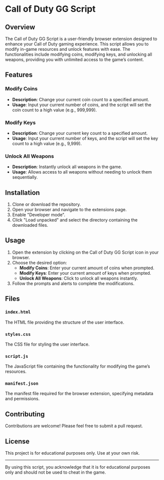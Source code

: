 # Call of Duty GG Script

## Overview

The Call of Duty GG Script is a user-friendly browser extension designed to enhance your Call of Duty gaming experience. This script allows you to modify in-game resources and unlock features with ease. The functionalities include modifying coins, modifying keys, and unlocking all weapons, providing you with unlimited access to the game’s content.

## Features

### Modify Coins
- **Description**: Change your current coin count to a specified amount.
- **Usage**: Input your current number of coins, and the script will set the coin count to a high value (e.g., 999,999).

### Modify Keys
- **Description**: Change your current key count to a specified amount.
- **Usage**: Input your current number of keys, and the script will set the key count to a high value (e.g., 9,999).

### Unlock All Weapons
- **Description**: Instantly unlock all weapons in the game.
- **Usage**: Allows access to all weapons without needing to unlock them sequentially.

## Installation

1. Clone or download the repository.
2. Open your browser and navigate to the extensions page.
3. Enable "Developer mode".
4. Click "Load unpacked" and select the directory containing the downloaded files.

## Usage

1. Open the extension by clicking on the Call of Duty GG Script icon in your browser.
2. Choose the desired option:
   - **Modify Coins**: Enter your current amount of coins when prompted.
   - **Modify Keys**: Enter your current amount of keys when prompted.
   - **Unlock All Weapons**: Click to unlock all weapons instantly.
3. Follow the prompts and alerts to complete the modifications.

## Files

### `index.html`

The HTML file providing the structure of the user interface.

### `styles.css`

The CSS file for styling the user interface.

### `script.js`

The JavaScript file containing the functionality for modifying the game’s resources.

### `manifest.json`

The manifest file required for the browser extension, specifying metadata and permissions.

## Contributing

Contributions are welcome! Please feel free to submit a pull request.

## License

This project is for educational purposes only. Use at your own risk.

---

By using this script, you acknowledge that it is for educational purposes only and should not be used to cheat in the game.
